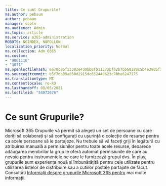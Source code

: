 ```yaml
---
title: Ce sunt Grupurile?
ms.author: pebaum
author: pebaum
manager: scotv
ms.audience: Admin
ms.topic: article
ms.service: o365-administration
ROBOTS: NOINDEX, NOFOLLOW
localization_priority: Normal
ms.collection: Adm_O365
ms.custom:
- "9001110"
- "3071"
ms.openlocfilehash: 6e70ce5f23302e4d0bb0fb11272bf62b7bb68188c5b4e3905f3d25434db4737f
ms.sourcegitcommit: b5f7da89a650d2915dc652449623c78be6247175
ms.translationtype: MT
ms.contentlocale: ro-RO
ms.lasthandoff: 08/05/2021
ms.locfileid: "54072676"
---
```

# <a name="what-are-groups"></a>Ce sunt Grupurile?

Microsoft 365 Grupurile vă permit să alegeți un set de persoane cu care doriți să colaborați și să configurați cu ușurință o colecție de resurse pentru ca acele persoane să le partajeze. Nu trebuie să vă faceți griji în legătură cu atribuirea manuală a permisiunilor pentru toate acele resurse, deoarece adăugarea membrilor la grup le oferă automat permisiunile de care au nevoie pentru instrumentele pe care le furnizează grupul dvs. În plus, grupurile sunt experiența nouă și îmbunătățită pentru cele utilizate pentru utilizarea listelor de distribuire sau a cutiilor poștale partajate de făcut.  Consultați [Informații despre grupurile Microsoft 365 pentru](https://support.office.com/article/b565caa1-5c40-40ef-9915-60fdb2d97fa2) mai multe informații. 
